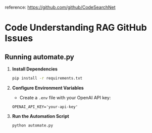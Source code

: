 reference: https://github.com/github/CodeSearchNet

# Code Understanding RAG GitHub Issues

## Running automate.py

1. **Install Dependencies**

    ```bash
    pip install -r requirements.txt
    ```

2. **Configure Environment Variables**

    - Create a `.env` file with your OpenAI API key:

    ```env
    OPENAI_API_KEY='your-api-key'
    ```

3. **Run the Automation Script**

    ```bash
    python automate.py
    ```